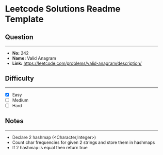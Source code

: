 # Leetcode Solutions Readme Template
## **Question**
***
* **No:** 242
* **Name:** Valid Anagram  
* **Link:** https://leetcode.com/problems/valid-anagram/description/

## **Difficulty**
***
- [x] Easy
- [ ] Medium
- [ ] Hard
## **Notes**
***
- Declare 2 hashmap (<Character,Integer>)
- Count char frequencies for given 2 strings and store them in hashmaps
- If 2 hashmap is equal then return true